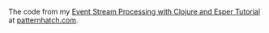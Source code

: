 The code from my [Event Stream Processing with Clojure and Esper Tutorial](http://patternhatch.com/2013/05/29/event-stream-processing-using-clojure-and-esper/) at [patternhatch.com](http://patternhatch.com/).

